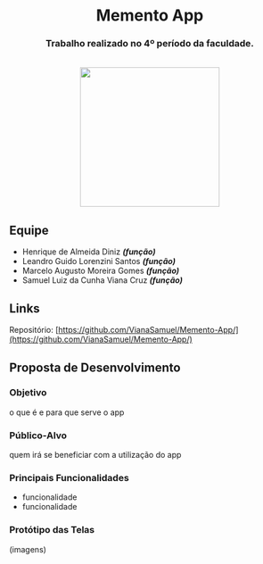 <div align="center">
 
# Memento App
### Trabalho realizado no 4º período da faculdade.
<br>
 <img src="https://placehold.co/250" height="250"/>
 
</div>

## Equipe
- Henrique de Almeida Diniz ***(função)***
- Leandro Guido Lorenzini Santos ***(função)***
- Marcelo Augusto Moreira Gomes ***(função)***
- Samuel Luiz da Cunha Viana Cruz ***(função)***

## Links
Repositório: [https://github.com/VianaSamuel/Memento-App/](https://github.com/VianaSamuel/Memento-App/)

## Proposta de Desenvolvimento
### Objetivo
o que é e para que serve o app
### Público-Alvo
quem irá se beneficiar com a utilização do app
### Principais Funcionalidades
- funcionalidade
- funcionalidade
### Protótipo das Telas
(imagens)
